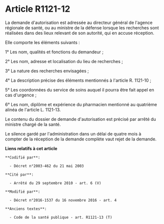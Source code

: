 # Article R1121-12

La demande d'autorisation est adressée au directeur général de l'agence régionale de santé, ou au ministre de la défense
lorsque les recherches sont réalisées dans des lieux relevant de son autorité, qui en accuse réception. 

Elle comporte les éléments suivants : 

1° Les nom, qualités et fonctions du demandeur ; 

2° Les nom, adresse et localisation du lieu de recherches ; 

3° La nature des recherches envisagées ; 

4° La description précise des éléments mentionnés à l'article R. 1121-10 ; 

5° Les coordonnées du service de soins auquel il pourra être fait appel en cas d'urgence ; 

6° Les nom, diplôme et expérience du pharmacien mentionné au quatrième alinéa de l'article L. 1121-13.

Le contenu du dossier de demande d'autorisation est précisé par arrêté du ministre chargé de la santé. 

Le silence gardé par l'administration dans un délai de quatre mois à compter de la réception de la demande complète vaut
rejet de la demande.

**Liens relatifs à cet article**

	**Codifié par**:

	  - Décret n°2003-462 du 21 mai 2003

	**Cité par**:

	  - Arrêté du 29 septembre 2010 - art. 6 (V)

	**Modifié par**:

	  - Décret n°2016-1537 du 16 novembre 2016 - art. 4

	**Anciens textes**:

	  - Code de la santé publique - art. R1121-13 (T)
